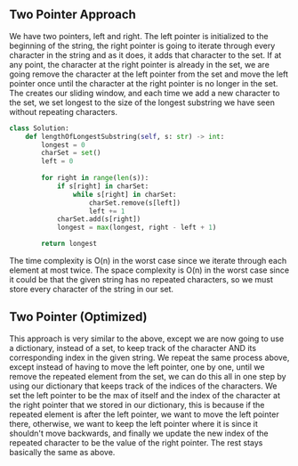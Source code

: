 ## Two Pointer Approach
We have two pointers, left and right. The left pointer is initialized to the beginning of the string, the right pointer is going to iterate through every character in the string and as it does, it adds that character to the set. If at any point, the character at the right pointer is already in the set, we are going remove the character at the left pointer from the set and move the left pointer once until the character at the right pointer is no longer in the set. The creates our sliding window, and each time we add a new character to the set, we set longest to the size of the longest substring we have seen without repeating characters.
``` python
class Solution:
    def lengthOfLongestSubstring(self, s: str) -> int:
        longest = 0
        charSet = set()
        left = 0
  
        for right in range(len(s)):
            if s[right] in charSet:
                while s[right] in charSet:
                    charSet.remove(s[left])
                    left += 1
            charSet.add(s[right])
            longest = max(longest, right - left + 1)

        return longest
```
The time complexity is O(n) in the worst case since we iterate through each element at most twice. The space complexity is O(n) in the worst case since it could be that the given string has no repeated characters, so we must store every character of the string in our set.
## Two Pointer (Optimized)
This approach is very similar to the above, except we are now going to use a dictionary, instead of a set, to keep track of the character AND its corresponding index in the given string. We repeat the same process above, except instead of having to move the left pointer, one by one, until we remove the repeated element from the set, we can do this all in one step by using our dictionary that keeps track of the indices of the characters. We set the left pointer to be the max of itself and the index of the character at the right pointer that we stored in our dictionary, this is because if the repeated element is after the left pointer, we want to move the left pointer there, otherwise, we want to keep the left pointer where it is since it shouldn't move backwards, and finally we update the new index of the repeated character to be the value of the right pointer. The rest stays basically the same as above.
``` python

```